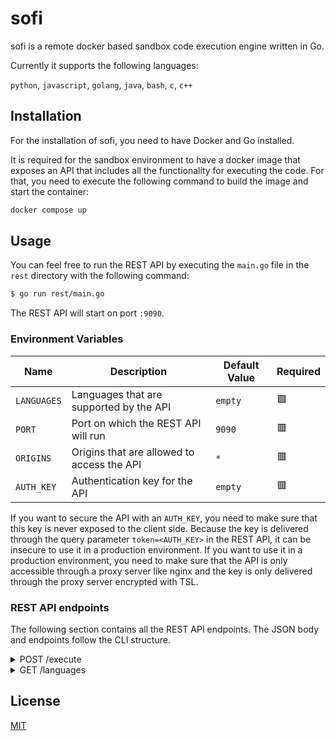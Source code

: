 # sofi

sofi is a remote docker based sandbox code execution engine written in Go.

Currently it supports the following languages:

`python`, `javascript`, `golang`, `java`, `bash`, `c`, `c++`

## Installation

For the installation of sofi, you need to have Docker and Go installed.

It is required for the sandbox environment to have a docker image that exposes an API that includes all the functionality for executing the code. For that, you need to execute the following command to build the image and start the container:

```sh
docker compose up
```
## Usage

You can feel free to run the REST API by executing the `main.go` file in the `rest` directory with the following command:

```sh
$ go run rest/main.go
```

The REST API will start on port `:9090`.

### Environment Variables

| Name | Description | Default Value | Required |
| ---- | ----------- | ------------- | -------- |
| `LANGUAGES` | Languages that are supported by the API | `empty` | 🟩 |
| `PORT` | Port on which the REST API will run | `9090` | 🟥 |
| `ORIGINS` | Origins that are allowed to access the API | `*` | 🟥 |
| `AUTH_KEY` | Authentication key for the API | `empty` | 🟥 |

If you want to secure the API with an `AUTH_KEY`, you need to make sure that this key is never exposed to the client side. Because the key is delivered through the query parameter `token=<AUTH_KEY>` in the REST API, it can be insecure to use it in a production environment. If you want to use it in a production environment, you need to make sure that the API is only accessible through a proxy server like nginx and the key is only delivered through the proxy server encrypted with TSL.

### REST API endpoints

The following section contains all the REST API endpoints. The JSON body and endpoints follow the CLI structure.

<details>
  <summary>POST /execute</summary>

  <p>
    The execute endpoint will execute code in a containerized sandbox. Tests for the
    printed output can also be specified.
  </p>

This JSON structure is an example for the request body:
  ```json
  {
      "language": "python",
      "content": "print(\"42 Hello World\")",
      "tests": [
        { "name": "First test case", "stdin": [], "actual": "42 Hello World" },
        { "name": "Second test case", "stdin": [], "actual": "42 Hello World" }
      ]
  }
  ```

You can also add an optional query parameter called `bypass_cache` and set it to `true`,
if you want to bypass the cache.
</details>

<details>
  <summary>GET /languages</summary>

  <p>
    Will return all languages that are possible for remote execution.
  </p>

This JSON structure is an example for the response body:
  ```json
  [
      {
          "name": "python",
          "version": "3.7.10",
          "extension": ".py",
          "timeout": 10
      },
      {
          "name": "javascript",
          "version": "16.3.1",
          "extension": ".js",
          "timeout": 10
      },
      // ...
  ]
  ```
</details>

## License

[MIT](https://choosealicense.com/licenses/mit/)
